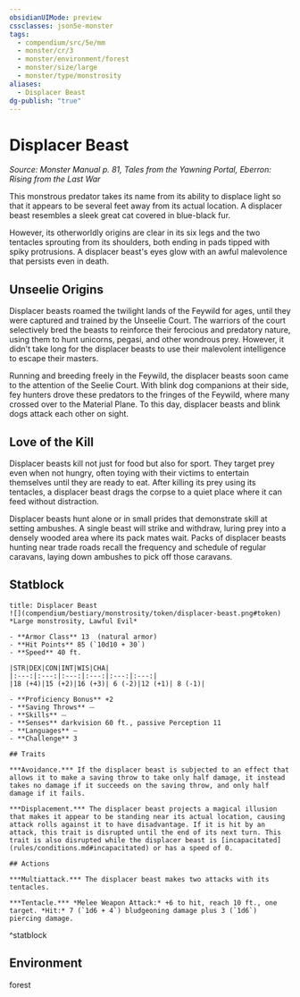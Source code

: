 ```yaml
---
obsidianUIMode: preview
cssclasses: json5e-monster
tags:
  - compendium/src/5e/mm
  - monster/cr/3
  - monster/environment/forest
  - monster/size/large
  - monster/type/monstrosity
aliases:
  - Displacer Beast
dg-publish: "true"
---
```

# Displacer Beast
*Source: Monster Manual p. 81, Tales from the Yawning Portal, Eberron: Rising from the Last War*  

This monstrous predator takes its name from its ability to displace light so that it appears to be several feet away from its actual location. A displacer beast resembles a sleek great cat covered in blue-black fur.

However, its otherworldly origins are clear in its six legs and the two tentacles sprouting from its shoulders, both ending in pads tipped with spiky protrusions. A displacer beast's eyes glow with an awful malevolence that persists even in death.

## Unseelie Origins

Displacer beasts roamed the twilight lands of the Feywild for ages, until they were captured and trained by the Unseelie Court. The warriors of the court selectively bred the beasts to reinforce their ferocious and predatory nature, using them to hunt unicorns, pegasi, and other wondrous prey. However, it didn't take long for the displacer beasts to use their malevolent intelligence to escape their masters.

Running and breeding freely in the Feywild, the displacer beasts soon came to the attention of the Seelie Court. With blink dog companions at their side, fey hunters drove these predators to the fringes of the Feywild, where many crossed over to the Material Plane. To this day, displacer beasts and blink dogs attack each other on sight.

## Love of the Kill

Displacer beasts kill not just for food but also for sport. They target prey even when not hungry, often toying with their victims to entertain themselves until they are ready to eat. After killing its prey using its tentacles, a displacer beast drags the corpse to a quiet place where it can feed without distraction.

Displacer beasts hunt alone or in small prides that demonstrate skill at setting ambushes. A single beast will strike and withdraw, luring prey into a densely wooded area where its pack mates wait. Packs of displacer beasts hunting near trade roads recall the frequency and schedule of regular caravans, laying down ambushes to pick off those caravans.

## Statblock

```ad-statblock
title: Displacer Beast
![](compendium/bestiary/monstrosity/token/displacer-beast.png#token)
*Large monstrosity, Lawful Evil*

- **Armor Class** 13  (natural armor)
- **Hit Points** 85 (`10d10 + 30`)
- **Speed** 40 ft.

|STR|DEX|CON|INT|WIS|CHA|
|:---:|:---:|:---:|:---:|:---:|:---:|
|18 (+4)|15 (+2)|16 (+3)| 6 (-2)|12 (+1)| 8 (-1)|

- **Proficiency Bonus** +2
- **Saving Throws** ⏤
- **Skills** ⏤
- **Senses** darkvision 60 ft., passive Perception 11
- **Languages** —
- **Challenge** 3

## Traits

***Avoidance.*** If the displacer beast is subjected to an effect that allows it to make a saving throw to take only half damage, it instead takes no damage if it succeeds on the saving throw, and only half damage if it fails.

***Displacement.*** The displacer beast projects a magical illusion that makes it appear to be standing near its actual location, causing attack rolls against it to have disadvantage. If it is hit by an attack, this trait is disrupted until the end of its next turn. This trait is also disrupted while the displacer beast is [incapacitated](rules/conditions.md#incapacitated) or has a speed of 0.

## Actions

***Multiattack.*** The displacer beast makes two attacks with its tentacles.

***Tentacle.*** *Melee Weapon Attack:* +6 to hit, reach 10 ft., one target. *Hit:* 7 (`1d6 + 4`) bludgeoning damage plus 3 (`1d6`) piercing damage.
```
^statblock

## Environment

forest